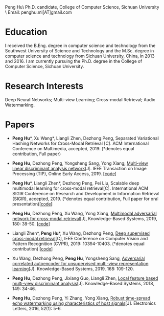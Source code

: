 Peng Hu\\
Ph.D. candidate, College of Computer Science, Sichuan University \\
Email: penghu.ml[AT]gmail.com

# Education
I received the B.Eng. degree in computer science and technology from the Southwest University of Science and Technology and the M.Sc. degree in computer science and technology from Sichuan University, China, in 2013 and 2016. I am currently pursuing the Ph.D. degree in the College of Computer Science, Sichuan University.

# Research Interests
Deep Neural Networks; Multi-view Learning; Cross-modal Retrieval; Audio Watermarking.

# Papers
- **Peng Hu**\*, Xu Wang\*, Liangli Zhen, Dezhong Peng, Separated Variational Hashing Networks for Cross-Modal Retrieval [C]. ACM International Conference on Multimedia, accepted, 2019. (*denotes equal contribution, Full paper)

- **Peng Hu**, Dezhong Peng, Yongsheng Sang, Yong Xiang, [Multi-view linear discriminant analysis network](https://ieeexplore.ieee.org/document/8704986)[J]. IEEE Transaction on Image Processing (TIP), Online Early Access, 2019. \[[code](https://github.com/penghu-cs/MvLDAN/)\]

- **Peng Hu**\*, Liangli Zhen\*, Dezhong Peng, Pei Liu, Scalable deep multimodal learning for cross-modal retrieval[C]. International ACM SIGIR Conference on Research and Development in Information Retrieval (SIGIR), accepted, 2019. (*denotes equal contribution, Full paper for oral presentation)\[[code](https://github.com/penghu-cs/SDML)\]

- **Peng Hu**, Dezhong Peng, Xu Wang, Yong Xiang, [Multimodal adversarial network for cross-modal retrieval](https://www.sciencedirect.com/science/article/abs/pii/S0950705119302230)[J], Knowledge-Based Systems, 2019, 180: 38-50. \[[code](https://github.com/penghu-cs/MAN)\]

- Liangli Zhen\*, **Peng Hu**\*, Xu Wang, Dezhong Peng, [Deep supervised cross-modal retrieval](http://openaccess.thecvf.com/content_CVPR_2019/papers/Zhen_Deep_Supervised_Cross-Modal_Retrieval_CVPR_2019_paper.pdf)[C], IEEE Conference on Computer Vision and Pattern Recognition (CVPR), 2019: 10394-10403. (*denotes equal contribution) [[code](https://github.com/penghu-cs/DSCMR)]

- Xu Wang, Dezhong Peng, **Peng Hu**, Yongsheng Sang, [Adversarial correlated autoencoder for unsupervised multi-view representation learning](https://www.sciencedirect.com/science/article/pii/S0950705119300176)[J]. Knowledge-Based Systems, 2019, 168: 109-120.

- **Peng Hu**, Dezhong Peng, Jixiang Guo, Liangli Zhen, [Local feature based multi-view discriminant analysis](https://www.sciencedirect.com/science/article/pii/S0950705118300595)[J]. Knowledge-Based Systems, 2018, 149: 34-46.

- **Peng Hu**, Dezhong Peng, Yi Zhang, Yong Xiang, [Robust time-spread echo watermarking using characteristics of host signals](https://ieeexplore.ieee.org/abstract/document/7374810)[J]. Electronics Letters, 2016, 52(1): 5-6.
